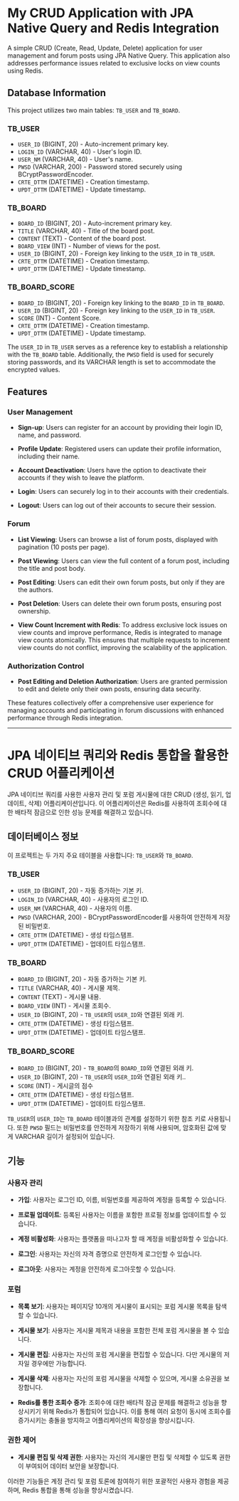 # My CRUD Application with JPA Native Query and Redis Integration

A simple CRUD (Create, Read, Update, Delete) application for user management and forum posts using JPA Native Query. This application also addresses performance issues related to exclusive locks on view counts using Redis.

## Database Information

This project utilizes two main tables: `TB_USER` and `TB_BOARD`.

### TB_USER
- `USER_ID` (BIGINT, 20) - Auto-increment primary key.
- `LOGIN_ID` (VARCHAR, 40) - User's login ID.
- `USER_NM` (VARCHAR, 40) - User's name.
- `PWSD` (VARCHAR, 200) - Password stored securely using BCryptPasswordEncoder.
- `CRTE_DTTM` (DATETIME) - Creation timestamp.
- `UPDT_DTTM` (DATETIME) - Update timestamp.

### TB_BOARD
- `BOARD_ID` (BIGINT, 20) - Auto-increment primary key.
- `TITLE` (VARCHAR, 40) - Title of the board post.
- `CONTENT` (TEXT) - Content of the board post.
- `BOARD_VIEW` (INT) - Number of views for the post.
- `USER_ID` (BIGINT, 20) - Foreign key linking to the `USER_ID` in `TB_USER`.
- `CRTE_DTTM` (DATETIME) - Creation timestamp.
- `UPDT_DTTM` (DATETIME) - Update timestamp.

### TB_BOARD_SCORE
- `BOARD_ID` (BIGINT, 20) - Foreign key linking to the `BOARD_ID` in `TB_BOARD`.
- `USER_ID` (BIGINT, 20) - Foreign key linking to the `USER_ID` in `TB_USER`.
- `SCORE` (INT) - Content Score.
- `CRTE_DTTM` (DATETIME) - Creation timestamp.
- `UPDT_DTTM` (DATETIME) - Update timestamp.

The `USER_ID` in `TB_USER` serves as a reference key to establish a relationship with the `TB_BOARD` table. Additionally, the `PWSD` field is used for securely storing passwords, and its VARCHAR length is set to accommodate the encrypted values.

## Features

### User Management
- **Sign-up**: Users can register for an account by providing their login ID, name, and password.

- **Profile Update**: Registered users can update their profile information, including their name.

- **Account Deactivation**: Users have the option to deactivate their accounts if they wish to leave the platform.

- **Login**: Users can securely log in to their accounts with their credentials.

- **Logout**: Users can log out of their accounts to secure their session.

### Forum
- **List Viewing**: Users can browse a list of forum posts, displayed with pagination (10 posts per page).

- **Post Viewing**: Users can view the full content of a forum post, including the title and post body.

- **Post Editing**: Users can edit their own forum posts, but only if they are the authors.

- **Post Deletion**: Users can delete their own forum posts, ensuring post ownership.

- **View Count Increment with Redis**: To address exclusive lock issues on view counts and improve performance, Redis is integrated to manage view counts atomically. This ensures that multiple requests to increment view counts do not conflict, improving the scalability of the application.

### Authorization Control
- **Post Editing and Deletion Authorization**: Users are granted permission to edit and delete only their own posts, ensuring data security.

These features collectively offer a comprehensive user experience for managing accounts and participating in forum discussions with enhanced performance through Redis integration.

<hr>

# JPA 네이티브 쿼리와 Redis 통합을 활용한 CRUD 어플리케이션

JPA 네이티브 쿼리를 사용한 사용자 관리 및 포럼 게시물에 대한 CRUD (생성, 읽기, 업데이트, 삭제) 어플리케이션입니다. 이 어플리케이션은 Redis를 사용하여 조회수에 대한 배타적 잠금으로 인한 성능 문제를 해결하고 있습니다.

## 데이터베이스 정보

이 프로젝트는 두 가지 주요 테이블을 사용합니다: `TB_USER`와 `TB_BOARD`.

### TB_USER
- `USER_ID` (BIGINT, 20) - 자동 증가하는 기본 키.
- `LOGIN_ID` (VARCHAR, 40) - 사용자의 로그인 ID.
- `USER_NM` (VARCHAR, 40) - 사용자의 이름.
- `PWSD` (VARCHAR, 200) - BCryptPasswordEncoder를 사용하여 안전하게 저장된 비밀번호.
- `CRTE_DTTM` (DATETIME) - 생성 타임스탬프.
- `UPDT_DTTM` (DATETIME) - 업데이트 타임스탬프.

### TB_BOARD
- `BOARD_ID` (BIGINT, 20) - 자동 증가하는 기본 키.
- `TITLE` (VARCHAR, 40) - 게시물 제목.
- `CONTENT` (TEXT) - 게시물 내용.
- `BOARD_VIEW` (INT) - 게시물 조회수.
- `USER_ID` (BIGINT, 20) - `TB_USER`의 `USER_ID`와 연결된 외래 키.
- `CRTE_DTTM` (DATETIME) - 생성 타임스탬프.
- `UPDT_DTTM` (DATETIME) - 업데이트 타임스탬프.

### TB_BOARD_SCORE
- `BOARD_ID` (BIGINT, 20) - `TB_BOARD`의 `BOARD_ID`와 연결된 외래 키.
- `USER_ID` (BIGINT, 20) - `TB_USER`의 `USER_ID`와 연결된 외래 키..
- `SCORE` (INT) - 게시글의 점수
- `CRTE_DTTM` (DATETIME) - 생성 타임스탬프.
- `UPDT_DTTM` (DATETIME) - 업데이트 타임스탬프.

`TB_USER`의 `USER_ID`는 `TB_BOARD` 테이블과의 관계를 설정하기 위한 참조 키로 사용됩니다. 또한 `PWSD` 필드는 비밀번호를 안전하게 저장하기 위해 사용되며, 암호화된 값에 맞게 VARCHAR 길이가 설정되어 있습니다.

## 기능

### 사용자 관리
- **가입**: 사용자는 로그인 ID, 이름, 비밀번호를 제공하여 계정을 등록할 수 있습니다.

- **프로필 업데이트**: 등록된 사용자는 이름을 포함한 프로필 정보를 업데이트할 수 있습니다.

- **계정 비활성화**: 사용자는 플랫폼을 떠나고자 할 때 계정을 비활성화할 수 있습니다.

- **로그인**: 사용자는 자신의 자격 증명으로 안전하게 로그인할 수 있습니다.

- **로그아웃**: 사용자는 계정을 안전하게 로그아웃할 수 있습니다.

### 포럼
- **목록 보기**: 사용자는 페이지당 10개의 게시물이 표시되는 포럼 게시물 목록을 탐색할 수 있습니다.

- **게시물 보기**: 사용자는 게시물 제목과 내용을 포함한 전체 포럼 게시물을 볼 수 있습니다.

- **게시물 편집**: 사용자는 자신의 포럼 게시물을 편집할 수 있습니다. 다만 게시물의 저자일 경우에만 가능합니다.

- **게시물 삭제**: 사용자는 자신의 포럼 게시물을 삭제할 수 있으며, 게시물 소유권을 보장합니다.

- **Redis를 통한 조회수 증가**: 조회수에 대한 배타적 잠금 문제를 해결하고 성능을 향상시키기 위해 Redis가 통합되어 있습니다. 이를 통해 여러 요청이 동시에 조회수를 증가시키는 충돌을 방지하고 어플리케이션의 확장성을 향상시킵니다.

### 권한 제어
- **게시물 편집 및 삭제 권한**: 사용자는 자신의 게시물만 편집 및 삭제할 수 있도록 권한이 부여되어 데이터 보안을 보장합니다.

이러한 기능들은 계정 관리 및 포럼 토론에 참여하기 위한 포괄적인 사용자 경험을 제공하며, Redis 통합을 통해 성능을 향상시켰습니다.
